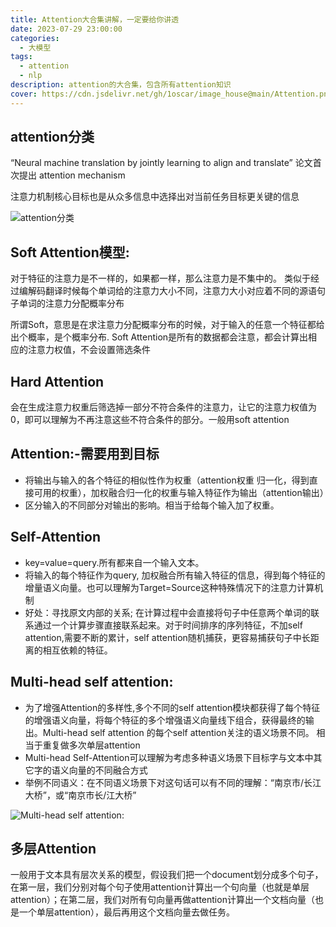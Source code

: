 ```yaml
---
title: Attention大合集讲解，一定要给你讲透
date: 2023-07-29 23:00:00
categories:
  - 大模型
tags:
  - attention
  - nlp 
description: attention的大合集，包含所有attention知识
cover: https://cdn.jsdelivr.net/gh/1oscar/image_house@main/Attention.png
---
```


## attention分类

“Neural machine translation by jointly learning to align and translate” 论文首次提出 attention mechanism 

注意力机制核心目标也是从众多信息中选择出对当前任务目标更关键的信息



![attention分类](https://cdn.jsdelivr.net/gh/1oscar/image_house@main/20230729230812.png)


## Soft Attention模型:

对于特征的注意力是不一样的，如果都一样，那么注意力是不集中的。
类似于经过编解码翻译时候每个单词给的注意力大小不同，注意力大小对应着不同的源语句子单词的注意力分配概率分布

所谓Soft，意思是在求注意力分配概率分布的时候，对于输入的任意一个特征都给出个概率，是个概率分布. Soft Attention是所有的数据都会注意，都会计算出相应的注意力权值，不会设置筛选条件

## Hard Attention

会在生成注意力权重后筛选掉一部分不符合条件的注意力，让它的注意力权值为0，即可以理解为不再注意这些不符合条件的部分。一般用soft attention

## Attention:-需要用到目标

- 将输出与输入的各个特征的相似性作为权重（attention权重 归一化，得到直接可用的权重），加权融合归一化的权重与输入特征作为输出（attention输出）
- 区分输入的不同部分对输出的影响。相当于给每个输入加了权重。

## Self-Attention

- key=value=query.所有都来自一个输入文本。
- 将输入的每个特征作为query, 加权融合所有输入特征的信息，得到每个特征的增量语义向量。也可以理解为Target=Source这种特殊情况下的注意力计算机制
- 好处：寻找原文内部的关系; 在计算过程中会直接将句子中任意两个单词的联系通过一个计算步骤直接联系起来。对于时间排序的序列特征，不加self attention,需要不断的累计，self attention随机捕获，更容易捕获句子中长距离的相互依赖的特征。

## Multi-head self attention:

- 为了增强Attention的多样性,多个不同的self attention模块都获得了每个特征的增强语义向量，将每个特征的多个增强语义向量线下组合，获得最终的输出。Multi-head self attention 的每个self attention关注的语义场景不同。 相当于重复做多次单层attention
- Multi-head Self-Attention可以理解为考虑多种语义场景下目标字与文本中其它字的语义向量的不同融合方式
- 举例不同语义：在不同语义场景下对这句话可以有不同的理解：“南京市/长江大桥”，或“南京市长/江大桥”

![Multi-head self attention:](https://cdn.jsdelivr.net/gh/1oscar/image_house@main/20230729231101.png)

## 多层Attention

一般用于文本具有层次关系的模型，假设我们把一个document划分成多个句子，在第一层，我们分别对每个句子使用attention计算出一个句向量（也就是单层attention）；在第二层，我们对所有句向量再做attention计算出一个文档向量（也是一个单层attention），最后再用这个文档向量去做任务。

